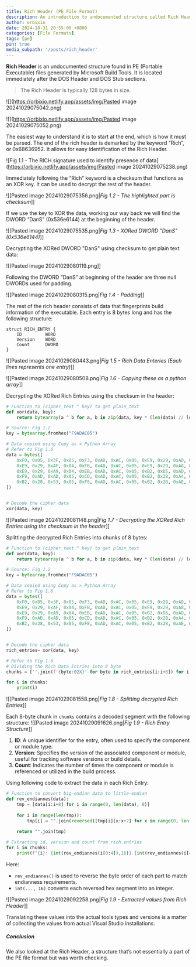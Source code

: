 ```yaml
---
title: Rich Header (PE File Format)
description: An introduction to undocumented structure called Rich Header found in PE (Portable Executable) files generated by Microsoft Build Tools.
author: orbixio
date: 2024-10-31 20:55:00 +0800
categories: [File Formats]
tags: [pe]
pin: true
media_subpath: '/posts/rich_header'
---
```


**Rich Header** is an undocumented structure found in PE (Portable Executable) files generated by Microsoft Build Tools. It is located immediately after the DOS Header and DOS Stub sections.

> The Rich Header is typically 128 bytes in size.

![](https://orbixio.netlify.app/assets/img/Pasted image 20241029075042.png)

![](https://orbixio.netlify.app/assets/img/Pasted image 20241029075052.png)

The easiest way to understand it is to start at the end, which is how it must be parsed.
The end of the rich header is demarked by the keyword “Rich”, or 0x68636952. It allows for easy identification of the Rich Header.

![Fig 1.1 - The RICH signature used to identify presence of data](https://orbixio.netlify.app/assets/img/Pasted image 20241029075238.png)

Immediately following the “Rich” keyword is a checksum that functions as an XOR key. It can be used to decrypt the rest of the header. 

![[Pasted image 20241029075356.png|*_Fig 1.2 - The highlighted part is checksum_*]]

If we use the key to XOR the data, working our way back we will find the DWORD “DanS” (0x536e6144) at the beginning of the header.

![[Pasted image 20241029075535.png|*_Fig 1.3 - XORed DWORD "DanS" (0x536e6144)_*]]

Decrypting the XORed DWORD "DanS" using checksum to get plain text data:

![[Pasted image 20241029080119.png]]

Following the DWORD “DanS” at beginning of the header are three null DWORDs used for padding.

![[Pasted image 20241029080315.png|*Fig 1.4 - Padding*]]

The rest of the rich header consists of data that fingerprints build information of the executable. Each entry is 8 bytes long and has the following structure:
```
struct RICH_ENTRY {
    ID         WORD
    Version    WORD
    Count      DWORD
}
```

![[Pasted image 20241029080443.png|*Fig 1.5 - Rich Data Enteries (Each lines represents one entry)*]]

![[Pasted image 20241029080508.png|*_Fig 1.6 - Copying these as a python array_*]]

Decrypting the XORed Rich Entries using the checksum in the header:
```python
# Function to (cipher_text ^ key) to get plain_text
def xor(data, key):
    return bytearray(a ^ b for a, b in zip(data, key * (len(data) // len(key)) + key[:len(data) % len(key)]))

# Source: Fig 1.2
key = bytearray.fromhex("F9ADAC05")

# Data copied using Copy as > Python Array
# Refer to Fig 1.6 
data = bytes([
    0xF0, 0xD5, 0x3F, 0x05, 0xF3, 0xAD, 0xAC, 0x05, 0xE9, 0x29, 0xAD, 0x04, 0xFA, 0xAD, 0xAC, 0x05, 
    0xE9, 0x29, 0xAF, 0x04, 0xFB, 0xAD, 0xAC, 0x05, 0xE9, 0x29, 0xA8, 0x04, 0xF0, 0xAD, 0xAC, 0x05, 
    0xE9, 0x29, 0xA9, 0x04, 0xEB, 0xAD, 0xAC, 0x05, 0xB2, 0xD5, 0xAD, 0x04, 0xFB, 0xAD, 0xAC, 0x05, 
    0xF9, 0xAD, 0xAD, 0x05, 0xCD, 0xAD, 0xAC, 0x05, 0xB2, 0x28, 0xA4, 0x04, 0xF8, 0xAD, 0xAC, 0x05, 
    0xB2, 0x28, 0x53, 0x05, 0xF8, 0xAD, 0xAC, 0x05, 0xB2, 0x28, 0xAE, 0x04, 0xF8, 0xAD, 0xAC, 0x05, 
])


# Decode the cipher data
xor(data, key)
```

![[Pasted image 20241029081148.png|*Fig 1.7 - Decrypting the XORed Rich Entries using the checksum in the header*]]

Splitting the decrypted Rich Entries into chunks of 8 bytes:
```python
# Function to (cipher_text ^ key) to get plain_text
def xor(data, key):
    return bytearray(a ^ b for a, b in zip(data, key * (len(data) // len(key)) + key[:len(data) % len(key)]))

# Source: Fig 1.2
key = bytearray.fromhex("F9ADAC05")

# Data copied using Copy as > Python Array
# Refer to Fig 1.6 
data = bytes([
    0xF0, 0xD5, 0x3F, 0x05, 0xF3, 0xAD, 0xAC, 0x05, 0xE9, 0x29, 0xAD, 0x04, 0xFA, 0xAD, 0xAC, 0x05, 
    0xE9, 0x29, 0xAF, 0x04, 0xFB, 0xAD, 0xAC, 0x05, 0xE9, 0x29, 0xA8, 0x04, 0xF0, 0xAD, 0xAC, 0x05, 
    0xE9, 0x29, 0xA9, 0x04, 0xEB, 0xAD, 0xAC, 0x05, 0xB2, 0xD5, 0xAD, 0x04, 0xFB, 0xAD, 0xAC, 0x05, 
    0xF9, 0xAD, 0xAD, 0x05, 0xCD, 0xAD, 0xAC, 0x05, 0xB2, 0x28, 0xA4, 0x04, 0xF8, 0xAD, 0xAC, 0x05, 
    0xB2, 0x28, 0x53, 0x05, 0xF8, 0xAD, 0xAC, 0x05, 0xB2, 0x28, 0xAE, 0x04, 0xF8, 0xAD, 0xAC, 0x05, 
])


# Decode the cipher data
rich_entries= xor(data, key)

# Refer to Fig 1.6
# Dividing the Rich Data Entries into 8 byte 
chunks = [''.join(f'{byte:02X}' for byte in rich_entries[i:i+8]) for i in range(0, len(rich_entries), 8)]

for i in chunks:
	print(i)
```

![[Pasted image 20241029081558.png|*Fig 1.8 - Splitting decrypted Rich Entries*]]


Each 8-byte chunk in `chunks` contains a decoded segment with the following structure:
![[Pasted image 20241029091626.png|*Fig 1.9 - Rich Entry Structure*]]

1. **ID**: A unique identifier for the entry, often used to specify the component or module type.
2. **Version**: Specifies the version of the associated component or module, useful for tracking software versions or build details.
3. **Count**: Indicates the number of times the component or module is referenced or utilized in the build process.

Using following code to extract the data in each Rich Entry:
```python
# Function to convert big-endian data to little-endian
def rev_endiannes(data):
	tmp = [data[i:i+8] for i in range(0, len(data), 8)]
	
	for i in range(len(tmp)):
		tmp[i] = "".join(reversed([tmp[i][x:x+2] for x in range(0, len(tmp[i]), 2)]))
	
	return "".join(tmp)

# Extracting id, version and count from rich entries
for i in chunks:
    print(f"{i}: {int(rev_endiannes(i[0:4]),16)}.{int(rev_endiannes(i[4:8]),16)}.{int(rev_endiannes(i[8:16]),16)}")

```

Here:

- `rev_endiannes()` is used to reverse the byte order of each part to match endianness requirements.
- `int(..., 16)` converts each reversed hex segment into an integer.

![[Pasted image 20241029092258.png|*Fig 1.9 - Extracted values from Rich Header*]]

Translating these values into the actual tools types and versions is a matter of collecting the values from actual Visual Studio installations.

##### Conclusion
We also looked at the Rich Header, a structure that’s not essentially a part of the PE file format but was worth checking.
